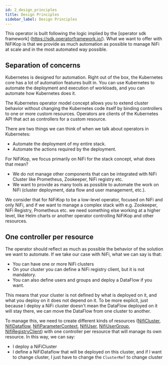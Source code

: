 ```yaml
---
id: 2_design_principles
title: Design Principles
sidebar_label: Design Principles
---
```


This operator is built following the logic implied by the [operator sdk framework] (https://sdk.operatorframework.io/).
What we want to offer with NiFiKop is that we provide as much automation as possible to manage NiFi at scale and in the most automated way possible.

## Separation of concerns

Kubernetes is designed for automation. Right out of the box, the Kubernetes core has a lot of automation features built in. You can use Kubernetes to automate the deployment and execution of workloads, and you can automate how Kubernetes does it.

The Kubernetes operator model concept allows you to extend cluster behavior without changing the Kubernetes code itself by binding controllers to one or more custom resources. Operators are clients of the Kubernetes API that act as controllers for a custom resource.

There are two things we can think of when we talk about operators in Kubernetes:

- Automate the deployment of my entire stack.
- Automate the actions required by the deployment.

For NiFiKop, we focus primarily on NiFi for the stack concept, what does that mean?

- We do not manage other components that can be integrated with NiFi Cluster like Prometheus, Zookeeper, NiFi registry etc.
- We want to provide as many tools as possible to automate the work on NiFi (cluster deployment, data flow and user management, etc.).

We consider that for NiFiKop to be a low-level operator, focused on NiFi and only NiFi, and if we want to manage a complex stack with e.g. Zookeeper, NiFi Registry, Prometheus etc. we need something else working at a higher level, like Helm charts or another operator controlling NiFiKop and other resources.

## One controller per resource

The operator should reflect as much as possible the behavior of the solution we want to automate. If we take our case with NiFi, what we can say is that:

- You can have one or more NiFi clusters
- On your cluster you can define a NiFi registry client, but it is not mandatory.
- You can also define users and groups and deploy a DataFlow if you want.

This means that your cluster is not defined by what is deployed on it, and what you deploy on it does not depend on it.
To be more explicit, just because I deploy a NiFi cluster doesn't mean the DataFlow deployed on it will stay there, we can move the DataFlow from one cluster to another.

To manage this, we need to create different kinds of resources ([NifiCluster], [NifiDataflow], [NifiParameterContext], [NifiUser], [NifiUserGroup], [NifiRegistryClient]) with one controller per resource that will manage its own resource.
In this way, we can say:

- I deploy a NiFiCluster
- I define a NiFiDataflow that will be deployed on this cluster, and if I want to change cluster, I just have to change the `ClusterRef` to change cluster


[NifiCluster]: ../5_references/1_nifi_cluster
[NifiDataflow]: ../5_references/5_nifi_dataflow
[NifiParameterContext]: ../5_references/4_nifi_parameter_context
[NifiUser]: ../5_references/2_nifi_user
[NifiUserGroup]: ../5_references/6_nifi_usergroup
[NifiRegistryClient]: ../5_references/3_nifi_registry_client
